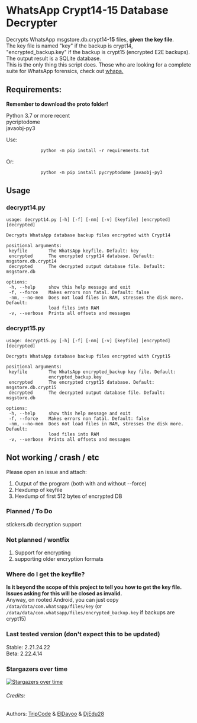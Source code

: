 # WhatsApp Crypt14-15 Database Decrypter
Decrypts WhatsApp msgstore.db.crypt14-**15** files, **given the key file**.  
The key file is named "key" if the backup is crypt14, 
"encrypted_backup.key" if the backup is crypt15 (encrypted E2E backups).  
The output result is a SQLite database.  
This is the only thing this script does. Those who are looking for a complete suite for
WhatsApp forensics, check out [whapa.](https://github.com/B16f00t/whapa)

## Requirements:

**Remember to download the proto folder!**

Python 3.7 or more recent    
pycriptodome  
javaobj-py3  

Use:
 ```
              python -m pip install -r requirements.txt
 ```
  Or:
 ```
              python -m pip install pycryptodome javaobj-py3
 ```

## Usage
### decrypt14.py
 ```
usage: decrypt14.py [-h] [-f] [-nm] [-v] [keyfile] [encrypted] [decrypted]

Decrypts WhatsApp database backup files encrypted with Crypt14

positional arguments:
  keyfile        The WhatsApp keyfile. Default: key
  encrypted      The encrypted crypt14 database. Default: msgstore.db.crypt14
  decrypted      The decrypted output database file. Default: msgstore.db

options:
  -h, --help     show this help message and exit
  -f, --force    Makes errors non fatal. Default: false
  -nm, --no-mem  Does not load files in RAM, stresses the disk more. Default:
                 load files into RAM
  -v, --verbose  Prints all offsets and messages

 ```  
### decrypt15.py
 ```
usage: decrypt15.py [-h] [-f] [-nm] [-v] [keyfile] [encrypted] [decrypted]

Decrypts WhatsApp database backup files encrypted with Crypt15

positional arguments:
  keyfile        The WhatsApp encrypted_backup key file. Default:
                 encrypted_backup.key
  encrypted      The encrypted crypt15 database. Default: msgstore.db.crypt15
  decrypted      The decrypted output database file. Default: msgstore.db

options:
  -h, --help     show this help message and exit
  -f, --force    Makes errors non fatal. Default: false
  -nm, --no-mem  Does not load files in RAM, stresses the disk more. Default:
                 load files into RAM
  -v, --verbose  Prints all offsets and messages

 ```  

## Not working / crash / etc

Please open an issue and attach:
1) Output of the program (both with and without --force)
2) Hexdump of keyfile
3) Hexdump of first 512 bytes of encrypted DB

### Planned / To Do

stickers.db decryption support  

### Not planned / wontfix

1) Support for encrypting
2) supporting older encryption formats

### Where do I get the keyfile?
**Is it beyond the scope of this project to tell you how to get the key file.  
Issues asking for this will be closed as invalid.**  
Anyway, on rooted Android, you can just copy 
`/data/data/com.whatsapp/files/key` 
(or `/data/data/com.whatsapp/files/encrypted_backup.key` if backups are crypt15)

### Last tested version (don't expect this to be updated)
Stable: 2.21.24.22  
Beta: 2.22.4.14


### Stargazers over time

[![Stargazers over time](https://starchart.cc/ElDavoo/WhatsApp-Crypt14-Decrypter.svg)](https://starchart.cc/ElDavoo/WhatsApp-Crypt14-Decrypter)


###### Credits:
 Authors: [TripCode](https://github.com/TripCode) & [ElDavoo](https://github.com/ElDavoo) & [DjEdu28](https://github.com/DjEdu28)
